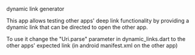 dynamic link generator

This app allows testing other apps' deep link functionality by providing a dynamic link that can be directed to open the other app.

To use it change the "Uri.parse" parameter in dynamic_links.dart to the other apps' expected link (in android manifest.xml on the other app)
